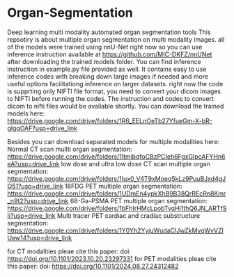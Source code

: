 # Organ-Segmentation
Deep learning multi modality automated organ segmentation tools
This repsotiry is about multiple organ segmentation on multi modality images. 
all of the models were trained using nnU-Net right now so you can use inference instruction available at https://github.com/MIC-DKFZ/nnUNet after downloading the trained models folder. You can find inference instruction in example.py file provided as well. It contains easy to use inference codes with breaking down large images if needed and more useful options facilitationg inference on larger datasets. right now the code is supprting only NIFTI file format, you need to convert your dicom images to NIFTI before running the codes. The instruction and codes to convert dicom to nifti files would be available shortly. You can download the trained models here: https://drive.google.com/drive/folders/1R6_EELnOeTb27YfueGm-X-bR-glgqOAF?usp=drive_link

Besides you can download separated models for multiple modalities here:
Normal CT scan mullti organ segmentation: https://drive.google.com/drive/folders/1ltmjbqfoCBzPCIeh6FgxGlpcAFYHn6eA?usp=drive_link
low dose and ultra low dose CT scan multiple organ segmentation: https://drive.google.com/drive/folders/1Iux0_V4T9xMoeq5kLz9PuuBJxd4gJO51?usp=drive_link
18FDG PET multiple organ segmentation: https://drive.google.com/drive/folders/1UDmEn4ypkXhB9B38QrREcRn8Kmr_n9t2?usp=drive_link
68-Ga-PSMA PET multiple organ segmentation: https://drive.google.com/drive/folders/1bFhIrHMcLpobTvqHj1thQ6JN_ARTfSIi?usp=drive_link
Multi tracer PET cardiac and cradiac substructure segmentation: https://drive.google.com/drive/folders/1Y0Yh2YyjuWudaCIJwZkMvqWvVZlUew14?usp=drive_link

for CT modalities pleae cite this paper: doi: https://doi.org/10.1101/2023.10.20.23297331
for PET modalities pleae cite this paper: doi: https://doi.org/10.1101/2024.08.27.24312482
